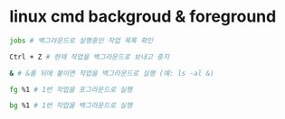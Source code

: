 # linux cmd backgroud & foreground

```sh
jobs # 백그라운드로 실행중인 작업 목록 확인

Ctrl + Z # 현재 작업을 백그라운드로 보내고 중지

& # &를 뒤에 붙이면 작업을 백그라운드로 실행 (예: ls -al &)

fg %1 # 1번 작업을 포그라운드로 실행

bg %1 # 1번 작업을 백그라운드로 실행
```
